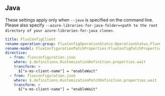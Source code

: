 ## Java

These settings apply only when `--java` is specified on the command line.
Please also specify `--azure-libraries-for-java-folder=<path to the root directory of your azure-libraries-for-java clone>`.

``` yaml $(java)
title: FluxConfigClient
rename-operation-group: FluxConfigOperationStatus:OperationStatus,FluxConfigurations:FluxConfigs
rename-model: FluxConfigurationPatchProperties:FluxConfigPatchProperties
directive:
  - from: fluxconfiguration.json
    where: $.definitions.KustomizationDefinition.properties.wait
    transform: >
      $["x-ms-client-name"] = "enableWait"
  - from: fluxconfiguration.json
    where: $.definitions.KustomizationPatchDefinition.properties.wait
    transform: >
      $["x-ms-client-name"] = "enableWait"
```
